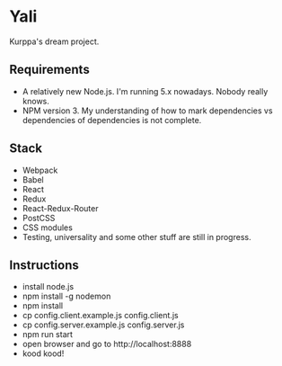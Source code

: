 Yali
=====

Kurppa's dream project.

Requirements
-------------

- A relatively new Node.js. I'm running 5.x nowadays. Nobody really knows.
- NPM version 3. My understanding of how to mark dependencies vs dependencies of dependencies is not complete.

Stack
------

- Webpack
- Babel
- React
- Redux
- React-Redux-Router
- PostCSS
- CSS modules
- Testing, universality and some other stuff are still in progress.

Instructions
-------------

- install node.js
- npm install -g nodemon
- npm install
- cp config.client.example.js config.client.js
- cp config.server.example.js config.server.js
- npm run start
- open browser and go to http://localhost:8888
- kood kood!

